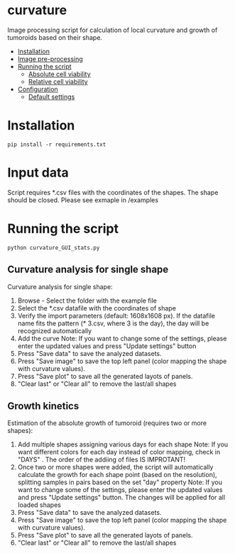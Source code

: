 # curvature

Image processing script for calculation of local curvature and growth of tumoroids based on their shape. 
- [Installation](#installation)
- [Image pre-processing](#image-pre-processing)
- [Running the script](#running-the-script)
  * [Absolute cell viability](#absolute-cell-viability)
  * [Relative cell viability](#relative-cell-viability)
- [Configuration](#configuration)
  * [Default settings](#default-settings)


# Installation
```
pip install -r requirements.txt
```
# Input data
Script requires *.csv files with the coordinates of the shapes. The shape should be closed. Please see exmaple in /examples

# Running the script
```
python curvature_GUI_stats.py
```
## Curvature analysis for single shape
Curvature analysis for single shape:
1.	Browse - Select the folder with the example file
2.	Select the *.csv datafile with the coordinates of shape
3.	Verify the import parameters (default: 1608x1608 px). If the datafile name fits the pattern (* 3.csv, where 3 is the day), the day will be recognized automatically
4.	Add the curve
   Note: If you want to change some of the settings, please enter the updated values and press "Update settings" button
5. Press "Save data" to save the analyzed datasets.
6. Press "Save image" to save the top left panel (color mapping the shape with curvature values).
7. Press "Save plot" to save all the generated layots of panels.
8. "Clear last" or "Clear all" to remove the last/all shapes

## Growth kinetics
Estimation of the absolute growth of tumoroid (requires two or more shapes):
1. Add multiple shapes assigning various days for each shape
   Note: If you want different colors for each day instead of color mapping, check in "DAYS" . The order of the addiing of files IS IMPROTANT!
2. Once two or more shapes were added, the script will automatically calculate the growth for each shape point (based on the resolution), splitting samples in pairs based on the set "day" property
  Note: If you want to change some of the settings, please enter the updated values and press "Update settings" button. The changes will be applied for all loaded shapes
3. Press "Save data" to save the analyzed datasets.
4. Press "Save image" to save the top left panel (color mapping the shape with curvature values).
5. Press "Save plot" to save all the generated layots of panels.
6. "Clear last" or "Clear all" to remove the last/all shapes

